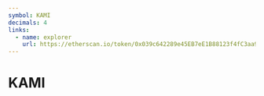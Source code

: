 ```yaml
---
symbol: KAMI
decimals: 4
links:
  - name: explorer
    url: https://etherscan.io/token/0x039c642289e45EB7eE1B88123f4fC3aa94D34359
---
```


# KAMI
